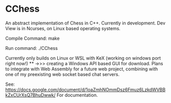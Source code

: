 # CChess
An abstract implementation of Chess in C++.
Currently in development. Dev View is in Ncurses, on Linux based operating systems. 

Compile Command: make

Run command: ./CChess 

Currently only builds on Linux or WSL with KeX (working on windows port right now!)
 ** ->>> creating a Windows API based GUI for download.
Plans to integrate with Web Assembly for a future web project, combining with one of my preexisting web socket based chat servers.

See: https://docs.google.com/document/d/1oaZmhNOmmDsz6Fmuz6LzkdWVBBkZxCUrXsQ7BhuDwwk/
For documentation.
